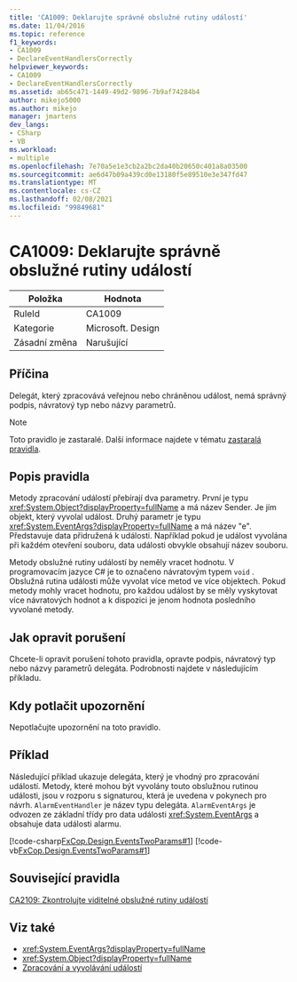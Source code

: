 ```yaml
---
title: 'CA1009: Deklarujte správně obslužné rutiny událostí'
ms.date: 11/04/2016
ms.topic: reference
f1_keywords:
- CA1009
- DeclareEventHandlersCorrectly
helpviewer_keywords:
- CA1009
- DeclareEventHandlersCorrectly
ms.assetid: ab65c471-1449-49d2-9896-7b9af74284b4
author: mikejo5000
ms.author: mikejo
manager: jmartens
dev_langs:
- CSharp
- VB
ms.workload:
- multiple
ms.openlocfilehash: 7e70a5e1e3cb2a2bc2da40b20650c401a8a03500
ms.sourcegitcommit: ae6d47b09a439cd0e13180f5e89510e3e347fd47
ms.translationtype: MT
ms.contentlocale: cs-CZ
ms.lasthandoff: 02/08/2021
ms.locfileid: "99849681"
---
```

# <a name="ca1009-declare-event-handlers-correctly"></a>CA1009: Deklarujte správně obslužné rutiny událostí

|Položka|Hodnota|
|-|-|
|RuleId|CA1009|
|Kategorie|Microsoft. Design|
|Zásadní změna|Narušující|

## <a name="cause"></a>Příčina
Delegát, který zpracovává veřejnou nebo chráněnou událost, nemá správný podpis, návratový typ nebo názvy parametrů.

> [!NOTE]
> Toto pravidlo je zastaralé. Další informace najdete v tématu [zastaralá pravidla](fxcop-unported-deprecated-rules.md).

## <a name="rule-description"></a>Popis pravidla
Metody zpracování událostí přebírají dva parametry. První je typu <xref:System.Object?displayProperty=fullName> a má název Sender. Je jím objekt, který vyvolal událost. Druhý parametr je typu <xref:System.EventArgs?displayProperty=fullName> a má název "e". Představuje data přidružená k události. Například pokud je událost vyvolána při každém otevření souboru, data události obvykle obsahují název souboru.

Metody obslužné rutiny událostí by neměly vracet hodnotu. V programovacím jazyce C# je to označeno návratovým typem `void` . Obslužná rutina události může vyvolat více metod ve více objektech. Pokud metody mohly vracet hodnotu, pro každou událost by se měly vyskytovat více návratových hodnot a k dispozici je jenom hodnota posledního vyvolané metody.

## <a name="how-to-fix-violations"></a>Jak opravit porušení
Chcete-li opravit porušení tohoto pravidla, opravte podpis, návratový typ nebo názvy parametrů delegáta. Podrobnosti najdete v následujícím příkladu.

## <a name="when-to-suppress-warnings"></a>Kdy potlačit upozornění
Nepotlačujte upozornění na toto pravidlo.

## <a name="example"></a>Příklad
Následující příklad ukazuje delegáta, který je vhodný pro zpracování událostí. Metody, které mohou být vyvolány touto obslužnou rutinou události, jsou v rozporu s signaturou, která je uvedena v pokynech pro návrh. `AlarmEventHandler` je název typu delegáta. `AlarmEventArgs` je odvozen ze základní třídy pro data události <xref:System.EventArgs> a obsahuje data události alarmu.

[!code-csharp[FxCop.Design.EventsTwoParams#1](../code-quality/codesnippet/CSharp/ca1009-declare-event-handlers-correctly_1.cs)]
[!code-vb[FxCop.Design.EventsTwoParams#1](../code-quality/codesnippet/VisualBasic/ca1009-declare-event-handlers-correctly_1.vb)]

## <a name="related-rules"></a>Související pravidla
[CA2109: Zkontrolujte viditelné obslužné rutiny událostí](/dotnet/fundamentals/code-analysis/quality-rules/ca2109)

## <a name="see-also"></a>Viz také

- <xref:System.EventArgs?displayProperty=fullName>
- <xref:System.Object?displayProperty=fullName>
- [Zpracování a vyvolávání událostí](/dotnet/standard/events/index)

